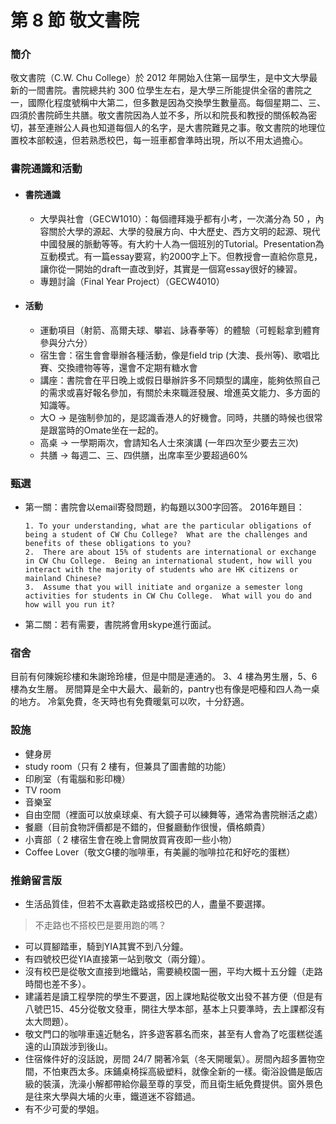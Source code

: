 # 第 8 節 敬文書院

### 簡介

敬文書院（C.W. Chu College）於 2012 年開始入住第一屆學生，是中文大學最新的一間書院。書院總共約 300 位學生左右，是大學三所能提供全宿的書院之一，國際化程度號稱中大第二，但多數是因為交換學生數量高。每個星期二、三、四須於書院師生共膳。敬文書院因為人並不多，所以和院長和教授的關係較為密切，甚至連辦公人員也知道每個人的名字，是大書院難見之事。敬文書院的地理位置校本部較遠，但若熟悉校巴，每一班車都會準時出現，所以不用太過擔心。

### 書院通識和活動

* #### 書院通識
    * 大學與社會（GECW1010）：每個禮拜幾乎都有小考，一次滿分為 50 ，內容關於大學的源起、大學的發展方向、中大歷史、西方文明的起源、現代中國發展的脈動等等。有大約十人為一個班別的Tutorial。Presentation為互動模式。有一篇essay要寫，約2000字上下。但教授會一直給你意見，讓你從一開始的draft一直改到好，其實是一個寫essay很好的練習。
    *  專題討論（Final Year Project）（GECW4010）

* #### 活動
    * 運動項目（射箭、高爾夫球、攀岩、詠春拳等）的體驗（可輕鬆拿到體育參與分六分）
    * 宿生會：宿生會會舉辦各種活動，像是field trip (大澳、長州等)、歌唱比賽、交換禮物等等，還會不定期有糖水會
    * 講座：書院會在平日晚上或假日舉辦許多不同類型的講座，能夠依照自己的需求或喜好報名參加，有關於未來職涯發展、增進英文能力、多方面的知識等。
    * 大O → 是強制參加的，是認識香港人的好機會。同時，共膳的時候也很常是跟當時的Omate坐在一起的。
    * 高桌 → 一學期兩次，會請知名人士來演講 (一年四次至少要去三次)
    * 共膳 → 每週二、三、四供膳，出席率至少要超過60%

### 甄選

*   第一關：書院會以email寄發問題，約每題以300字回答。
        2016年題目：
    
        1. To your understanding, what are the particular obligations of being a student of CW Chu College?  What are the challenges and benefits of these obligations to you?
        2.  There are about 15% of students are international or exchange in CW Chu College.  Being an international student, how will you interact with the majority of students who are HK citizens or mainland Chinese?
        3.  Assume that you will initiate and organize a semester long activities for students in CW Chu College.  What will you do and how will you run it?
        

* 第二關：若有需要，書院將會用skype進行面試。


### 宿舍

目前有何陳婉珍樓和朱謝玲玲樓，但是中間是連通的。
3、4 樓為男生層，5、6 樓為女生層。
房間算是全中大最大、最新的，pantry也有像是吧檯和四人為一桌的地方。
冷氣免費，冬天時也有免費暖氣可以吹，十分舒適。

### 設施

*   健身房
*   study room（只有 2 樓有，但兼具了圖書館的功能）
*   印刷室（有電腦和影印機）
*   TV room
*   音樂室
*   自由空間（裡面可以放桌球桌、有大鏡子可以練舞等，通常為書院辦活之處）
*   餐廳（目前食物評價都是不錯的，但餐廳動作很慢，價格頗貴）
*   小賣部（ 2 樓宿生會在晚上會開放買宵夜即一些小物）
*   Coffee Lover（敬文G樓的咖啡車，有美麗的咖啡拉花和好吃的蛋糕）


### 推銷留言版

*   生活品質佳，但若不太喜歡走路或搭校巴的人，盡量不要選擇。

> 不走路也不搭校巴是要用跑的嗎？

*   可以買腳踏車，騎到YIA其實不到八分鐘。
*   有四號校巴從YIA直接第一站到敬文（兩分鐘）。
*   沒有校巴是從敬文直接到地鐵站，需要繞校園一圈，平均大概十五分鐘（走路時間也差不多）。
*   建議若是讀工程學院的學生不要選，因上課地點從敬文出發不甚方便（但是有八號巴15、45分從敬文發車，開往大學本部，基本上只要準時，去上課都沒有太大問題）。
*   敬文門口的咖啡車遠近馳名，許多遊客慕名而來，甚至有人會為了吃蛋糕從遙遠的山頂跋涉到後山。
*   住宿條件好的沒話說，房間 24/7 開著冷氣（冬天開暖氣）。房間內超多置物空間，不怕東西太多。床鋪桌椅採高級塑料，就像全新的一樣。衛浴設備是飯店級的裝潢，洗澡小解都帶給你最至尊的享受，而且衛生紙免費提供。窗外景色是往來大學與大埔的火車，鐵道迷不容錯過。
*   有不少可愛的學姐。